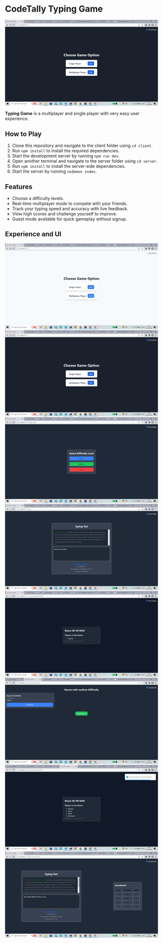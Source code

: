 # CodeTally Typing Game

![CodeTally Typing Game](https://github.com/UtkarshSaxenautk/CodeTally-TypingGame/blob/5fc117b4610288bb9eec4396767ca5a0bbb37384/images/Start.png)

**Typing Game** is a multiplayer and single player with very easy user experience.

## How to Play

1. Clone this repository and navigate to the client folder using `cd client`.
2. Run `npm install` to install the required dependencies.
3. Start the development server by running `npm run dev`.
4. Open another terminal and navigate to the server folder using `cd server`.
5. Run `npm install` to install the server-side dependencies.
6. Start the server by running `nodemon index`.

## Features

- Choose a difficulty levels.
- Real-time multiplayer mode to compete with your friends.
- Track your typing speed and accuracy with live feedback.
- View high scores and challenge yourself to improve.
- Guest mode available for quick gameplay without signup.

## Experience and UI

![Theme-Light](images/Both_Theme.png)
![Theme-Dark](images/Start.png)
![Choose-Diificulity](images/Dif.png)
![Single-Play](images/Single.png)
![Create-Room](images/CreateRoom.png)
![Join-Room](images/Join.png)
![Ready-Multiplayer-Room](images/MultiplayerStart.png)
![Live-Dynamic ScoreBoard](images/DynamicScore.png)
